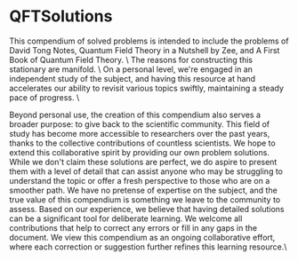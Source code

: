 # QFTSolutions

This compendium of solved problems is intended to include the problems of David Tong Notes, Quantum Field Theory in a Nutshell by Zee, and A First Book of Quantum Field Theory. \\
The reasons for constructing this stationary are manifold. \\
On a personal level, we're engaged in an independent study of the subject, and having this resource at hand accelerates our ability to revisit various topics swiftly, maintaining a steady pace of progress. \\

Beyond personal use, the creation of this compendium also serves a broader purpose: to give back to the scientific community. This field of study has become more accessible to researchers over the past years, thanks to the collective contributions of countless scientists. We hope to extend this collaborative spirit by providing our own problem solutions. While we don't claim these solutions are perfect, we do aspire to present them with a level of detail that can assist anyone who may be struggling to understand the topic or offer a fresh perspective to those who are on a smoother path. We have no pretense of expertise on the subject, and the true value of this compendium is something we leave to the community to assess. Based on our experience, we believe that having detailed solutions can be a significant tool for deliberate learning. We welcome all contributions that help to correct any errors or fill in any gaps in the document. We view this compendium as an ongoing collaborative effort, where each correction or suggestion further refines this learning resource.\\

